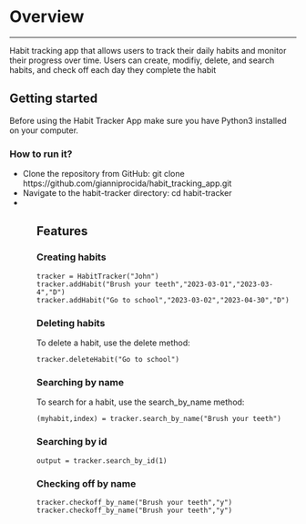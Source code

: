 <!DOCTYPE html>
<html lang="en">
<head>
    <meta charset="UTF-8">
</head>
<body>
<h1>Overview</h1>
<hr>
<p>Habit tracking app that allows users to track their daily habits and 
      monitor their progress over time. Users can create, modifiy, delete, and search habits, and check off each day
    they complete the habit</a></p>
<h2>Getting started</h2>

Before using the Habit Tracker App make sure you have Python3 installed on your computer.
<h3>How to run it?</h3>
     <ul>
      <li>Clone the repository from GitHub: git clone https://github.com/gianniprocida/habit_tracking_app.git</li>
      <li>Navigate to the habit-tracker directory: cd habit-tracker</li>
      <li></li>
    <ul>
<h2>Features</h2>
<h3>Creating habits</h3>

```
tracker = HabitTracker("John")
tracker.addHabit("Brush your teeth","2023-03-01","2023-03-4","D")
tracker.addHabit("Go to school","2023-03-02","2023-04-30","D")
```

<h3>Deleting habits</h3>
To delete a habit, use the delete method:

```
tracker.deleteHabit("Go to school")
```

<h3>Searching by name</h3>
To search for a habit, use the search_by_name method:

```
(myhabit,index) = tracker.search_by_name("Brush your teeth")
```

<h3>Searching by id</h3>

```
output = tracker.search_by_id(1)
```

<h3>Checking off by name</h3>

```
tracker.checkoff_by_name("Brush your teeth","y")
tracker.checkoff_by_name("Brush your teeth","y")
```

</body>
